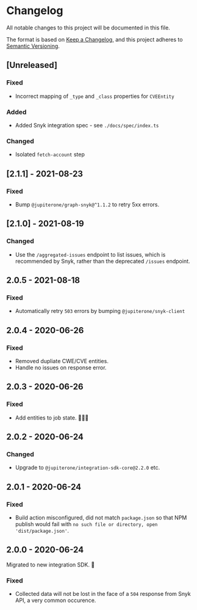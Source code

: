 # Changelog

All notable changes to this project will be documented in this file.

The format is based on [Keep a Changelog](https://keepachangelog.com/en/1.0.0/),
and this project adheres to
[Semantic Versioning](https://semver.org/spec/v2.0.0.html).

## [Unreleased]

### Fixed

- Incorrect mapping of `_type` and `_class` properties for `CVEEntity`

### Added

- Added Snyk integration spec - see `./docs/spec/index.ts`

### Changed

- Isolated `fetch-account` step

## [2.1.1] - 2021-08-23

### Fixed

- Bump `@jupiterone/graph-snyk@^1.1.2` to retry 5xx errors.

## [2.1.0] - 2021-08-19

### Changed

- Use the `/aggregated-issues` endpoint to list issues, which is recommended by
  Snyk, rather than the deprecated `/issues` endpoint.

## 2.0.5 - 2021-08-18

### Fixed

- Automatically retry `503` errors by bumping `@jupiterone/snyk-client`

## 2.0.4 - 2020-06-26

### Fixed

- Removed dupliate CWE/CVE entities.
- Handle no issues on response error.

## 2.0.3 - 2020-06-26

### Fixed

- Add entities to job state. 🤦🏼‍♂️

## 2.0.2 - 2020-06-24

### Changed

- Upgrade to `@jupiterone/integration-sdk-core@2.2.0` etc.

## 2.0.1 - 2020-06-24

### Fixed

- Build action misconfigured, did not match `package.json` so that NPM publish
  would fail with `no such file or directory, open 'dist/package.json'`.

## 2.0.0 - 2020-06-24

Migrated to new integration SDK. 🎉

### Fixed

- Collected data will not be lost in the face of a `504` response from Snyk API,
  a very common occurence.

